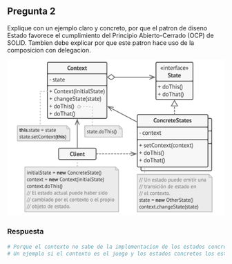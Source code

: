 ## Pregunta 2
Explique con un ejemplo claro y concreto, por que el patron de diseno Estado favorece el
cumplimiento del Principio Abierto-Cerrado (OCP) de SOLID. Tambien debe explicar
por que este patron hace uso de la composicion con delegacion.

![topic page 1](../../../../public/Parciales/Parcial-1/09-05-2023/Screenshot%202024-10-10%20112510.png)

### Respuesta
```bash
# Porque el contexto no sabe de la implementacion de los estados concretos, el delega esas funcionalidades al estado concreto y como funciona a traves de una interfaz que en este caso es el State, termina dependiendo de la capa de acoplamiento asbtracto y no de clases concretas, permitiendo que se puedan integrar nuevos estados concretos sin tener que modificar el codigo anterior (abierto para la extension, cerrado para la modificacion).
# Un ejemplo si el contexto es el juego y los estados concretos los estados del jugador al hacerlo, el sabe que va a tener un jugador, pero el como ataca, como se cura, como se mueve, esta solamente en el estado del jugador respectivo que puede ser sano, critico, cansado....etc.
```